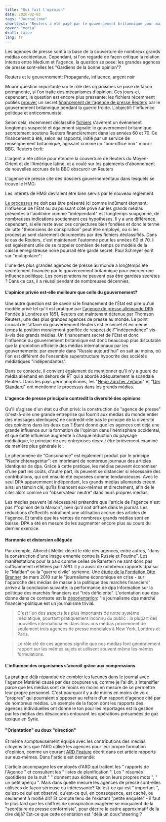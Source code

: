 ```yaml
---
title: "Qui fait l'opinion"
date: 2020-02-03
tags: "Journalisme"
shorttext: "Reuters a été payé par le gouvernement britannique pour maintenir l'humeur de la guerre froide positive et agressive. Sécurisé alors, probablement aujourd'hui!"
cover: "media"
draft: false
lang: fr
---
```


Les agences de presse sont à la base de la couverture de nombreux grands médias occidentaux. Cependant, si l'on regarde de façon critique la relation intense entre Medium et l'agence, la question se pose: les grandes agences de presse sont-elles les "Gardiens de la bonne opinion"?

Reuters et le gouvernement: Propagande, influence, argent noir

Mourir question importante sur le rôle des organismes se pose de façon permanente, si l'on traite des mécanismes d'opinion. Ces jours-ci, cependant, la question est encore plus pressante: les fichiers récemment publiés [prouver](https://www.bbc.com/news/uk-politics-50637200 "How the UK secretly funded a Middle East news agency") un secret [financement de l'agence de presse Reuters](https://uk.reuters.com/article/uk-britain-media/britain-secretly-funded-reuters-in-1960s-and-1970s-documents-idUKKBN1ZC20F "Britain secretly funded Reuters in 1960s and 1970s - documents") par le gouvernement britannique pendant la guerre froide. L'objectif: l'influence politique et anticommuniste.

Selon cela, récemment déclassifié [fichiers](https://discovery.nationalarchives.gov.uk/details/r/C16960830 "Information Research Department") s'avèrent un événement longtemps suspecté et également signalé: le gouvernement britannique secrètement soutenu Reuters financièrement dans les années 60 et 70. Ce financement a été, selon les rapports, initié par un service de renseignement britannique, agissant comme un "box-office noir" mourir BBC. Reuters écrit:

L'argent a été utilisé pour étendre la couverture de Reuters du Moyen-Orient et de l'Amérique latine, et a coulé sur les paiements d'abonnement de nouvelles accrues de la BBC obscurcir un Reuters

L'agence de presse cite des dossiers gouvernementaux dans lesquels se trouve le HMG:

Les intérêts de HMG devraient être bien servis par le nouveau règlement.

[Le processus](https://deutsch.rt.com/international/96817-nachrichtenagentur-als-propagandawaffe-grossbritanniens-geheimfinanzierung-reuters/ "news agency as a propaganda weapon: Britain's secret financing of Reuters") ne doit pas être présenté ici comme indûment étonnant: l'influence de l'État ou du puissant côté privé sur les grands médias présentés à l'auditoire comme "indépendant" est longtemps soupçonné, de nombreuses indications soutiennent ces hypothèses. Il y a une différence, cependant, si elle reste avec ces conjectures bien fondées et donc le terme de lutte "théoriciens de conspiration" peut être employé, ou si les processus sont clairement documentés par des fichiers déclassifiés. Dans le cas de Reuters, c'est maintenant l'automne pour les années 60 et 70. Il est également utile de se rappeler combien de temps ce modèle de la caisse enregistreuse noire pourrait être gardé secret. Paul Schreyer écrit sur "multipolaire":

L'une des plus grandes agences de presse au monde a longtemps été secrètement financée par le gouvernement britannique pour exercer une influence politique. Les conspirations ne peuvent pas être gardées secrètes ? Dans ce cas, il a réussi pendant de nombreuses décennies.

#### L'opinion privée est-elle meilleure que celle du gouvernement?

Une autre question est de savoir si le financement de l'État est pire qu'un modèle privé tel qu'il est pratiqué par [l'agence de presse allemande DPA](/static/downloads/14296-gesellschaftsvertrag.pdf "Gesellschaftsvertrag, dpa"). Fondée à Londres en 1851, Reuters est maintenant détenue par Thomson Reuters, une des plus grandes agences de presse au monde. Le point crucial de l'affaire du gouvernement Reuters est le secret et en même temps la position moralement gonflée de respect de l'"indépendance" vis-à-vis des grands médias. Un financement secret de l'Etat et donc l'influence du gouvernement britannique est donc beaucoup plus discutable que la promotion officielle des médias internationaux par les gouvernements: par exemple dans "Russie aujourd'hui" on sait au moins, où l'on est différent de l'ensemble superstructure hypocrite des sociétés médiatiques "indépendantes".

Dans ce contexte, il convient également de mentionner qu'il n'y a guère de média allemand en dehors de RT qui a abordé adéquatement le scandale Reuters. Dans les pays germanophones, les "[Neue Zûrcher Zeitung](https://www.nzz.ch/feuilleton/medien/die-britische-nachrichtenagentur-reuters-bekam-geheime-gelder-von-grossbritannien-ld.1533790 "Die britische Nachrichtenagentur Reuters bekam geheime Gelder von Grossbritannien")" et "[Der Standard](https://apps.derstandard.de/privacywall/story/2000113267731/britische-geheimzahlungen-an-reuters-in-60er-und-70er-jahren "Britische Geheimzahlungen an Reuters in 60er- und 70er-Jahren")" ont mentionné le processus dans les grands médias.

#### L'agence de presse principale contredit la diversité des opinions

Qu'il s'agisse d'un état ou d'un privé: la construction de "agence de presse" (c'est-à-dire une grande entreprise qui fournit aux médias du monde entier des messages identiques) ne contredit-elle pas le principe de la diversité des opinions dans les deux cas ? Étant donné que les agences ont déjà une grande influence sur la formation de l'opinion dans l'hémisphère occidental, et que cette influence augmente à chaque réduction du paysage médiatique, le principe de ces entreprises devrait être brièvement examiné de manière plus générale ici.

Le phénomène de "Consonance" est également produit par le principe "Nachrichtenagentur": en imprimant de nombreux journaux des articles identiques de dpa. Grâce à cette pratique, les médias peuvent économiser d'une part les coûts, d'autre part, ils peuvent se distancier si nécessaire des contributions, qui ont ensuite été exposées comme tendancieuses. Avec le seul DPA apparemment indépendant, les grands médias allemands créent ainsi un témoin clé, qu'ils financent eux-mêmes et directement, afin de le citer alors comme un "observateur neutre" dans leurs propres médias.

Les médias peuvent (si nécessaire) prétendre que l'article de l'agence n'est pas l'"opinion de la Maison", bien qu'il soit diffusé dans le journal. Les réductions d'effectifs entraînent une utilisation accrue des articles de l'agence. Et tandis que les ventes de nombreux grands médias sont en baisse, DPA a été en mesure de les augmenter encore plus au cours du dernier exercice.

#### Harmonie et distorsion alléguée

Par exemple, Albrecht Meller décrit le rôle des agences, entre autres, "dans la construction d'une image ennemie contre la Russie et Poutine". Les manifestations pour la paix comme celles de Ramstein ne sont donc pas suffisamment reflétées par l'APD. Il y a aussi de nombreux rapports dpa sur le "Maïdan" ou la "guerre civile" syrienne. Une [étude de la Fondation Otto Brenner](/static/downloads/AH63_Zusammenfassung.pdf "Wirtschaftsjournalismus in der Krise - Zum massenmedialen Umgang mit Finanzmarktpolitik") de mars 2010 sur le "journalisme économique en crise - sur l'approche des médias de masse à la politique des marchés financiers" arrive à la conclusion suivante: la performance de dpa Information sur la politique des marchés financiers est "très déficiente". L'orientation que dpa donne dans ce contexte est la [désorientation](https://swprs.org/der-propaganda-multiplikator/ "Der Propaganda-Multiplikator"): "le journalisme dpa marché financier-politique est un journalisme trivial.

> C'est l'un des aspects les plus importants de notre système médiatique, pourtant pratiquement inconnu du public : la plupart des nouvelles internationales dans tous nos médias proviennent de seulement trois agences de presse mondiales à New York, Londres et Paris.

> Le rôle clé de ces agences signifie que nos médias font généralement rapport sur les mêmes sujets et utilisent souvent même les mêmes formulations.

#### L'influence des organismes s'accroît grâce aux compressions

La pratique déjà répandue de combler les lacunes dans le journal avec l'agence Matériel causé par des coupures va, comme je l'ai dit, s'intensifier parce que les médias sont de moins en moins en mesure de se permettre leur propre personnel. C'est pourquoi il y a de moins en moins de voix "propres" qui pourraient s'opposer au refrain d'un rapport d'agence cité par de nombreux médias. Un exemple de la façon dont les rapports des agences individuelles ont donné le ton pour les reportages est la gestion par les médias des désaccords entourant les opérations présumées de gaz toxique en Syrie.

#### "Orientation" ou doux "direction"

Et même somptueusement équipé avec les contributions des médias citoyens tels que l'ARD utilisé les agences pour leur propre formation d'opinion, comme un courant [ARD Feature](https://www1.wdr.de/mediathek/audio/wdr5/wdr5-dok5-das-feature/audio-das-ard-radiofeature---der-wahrheit-verpflichtet-100.html "Der Wahrheit verpflichtet") décrit dans cet article rapports sur eux-mêmes. Dans l'article est demandé:

L'article accompagne les employés d'ARD qui traitent les " rapports de l'Agence " et consultent les " listes de planification ". Les " résumés quotidiens de la nuit " " donnent aux éditeurs, selon leurs propres mots ", " un petit aperçu ". Mais dans quelle mesure les agences de presse sont-elles utilisées de façon sérieuse ou intéressante? Qu'est-ce qui est " important ", qu'est-ce qui est observé, qu'est-ce qui, en conséquence, est caché, ou seulement à moitié dit? Et compte tenu de l'existant "petite enquête" - il faut le plus tard que les chiffres de conspiration exagérée se moquaient de la "secrétaire de presse conformiste", pour décrire le cadre approximatif de la dire déjà? Est-ce que cette orientation est "déjà un doux"steering'?
